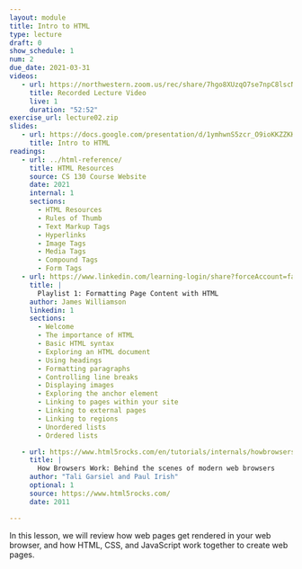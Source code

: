 ```yaml
---
layout: module
title: Intro to HTML
type: lecture
draft: 0
show_schedule: 1
num: 2
due_date: 2021-03-31
videos: 
   - url: https://northwestern.zoom.us/rec/share/7hgo8XUzqO7se7npC8lscNsn_abDgRVkAt7itwIW2Wo5Frreq3k6s496hT3ZLdTz.gitGc1385sww1-BB?startTime=1617224259000
     title: Recorded Lecture Video
     live: 1
     duration: "52:52"
exercise_url: lecture02.zip
slides:
   - url: https://docs.google.com/presentation/d/1ymhwnS5zcr_O9ioKKZZKKg0aq6bUt_uE1BJOsssYKzI/edit?usp=sharing
     title: Intro to HTML
readings:
   - url: ../html-reference/
     title: HTML Resources
     source: CS 130 Course Website
     date: 2021
     internal: 1
     sections:
       - HTML Resources
       - Rules of Thumb
       - Text Markup Tags
       - Hyperlinks
       - Image Tags
       - Media Tags
       - Compound Tags
       - Form Tags
   - url: https://www.linkedin.com/learning-login/share?forceAccount=false&redirect=https%3A%2F%2Fwww.linkedin.com%2Flearning%2Fcollections%2F6619359376505401345%3Ftrk%3Dshare_collection_url&account=75814418
     title: |
       Playlist 1: Formatting Page Content with HTML 
     author: James Williamson
     linkedin: 1
     sections:
       - Welcome
       - The importance of HTML
       - Basic HTML syntax
       - Exploring an HTML document
       - Using headings
       - Formatting paragraphs
       - Controlling line breaks
       - Displaying images
       - Exploring the anchor element
       - Linking to pages within your site
       - Linking to external pages
       - Linking to regions
       - Unordered lists
       - Ordered lists

   - url: https://www.html5rocks.com/en/tutorials/internals/howbrowserswork/
     title: |
       How Browsers Work: Behind the scenes of modern web browsers
     author: "Tali Garsiel and Paul Irish"
     optional: 1
     source: https://www.html5rocks.com/
     date: 2011

---
```


In this lesson, we will review how web pages get rendered in your web browser, and how HTML, CSS, and JavaScript work together to create web pages.